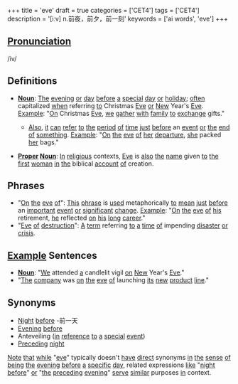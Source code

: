 +++
title = 'eve'
draft = true
categories = ['CET4']
tags = ['CET4']
description = '[iːv] n.前夜，前夕，前一刻'
keywords = ['ai words', 'eve']
+++

## [Pronunciation](/post/pronunciation/)
/iv/

## Definitions
- **[Noun](/post/noun/)**: [The](/post/the/) [evening](/post/evening/) [or](/post/or/) [day](/post/day/) [before](/post/before/) [a](/post/a/) [special](/post/special/) [day](/post/day/) [or](/post/or/) [holiday](/post/holiday/); [often](/post/often/) capitalized [when](/post/when/) referring [to](/post/to/) Christmas [Eve](/post/eve/) [or](/post/or/) [New](/post/new/) Year's [Eve](/post/eve/). [Example](/post/example/): "[On](/post/on/) Christmas [Eve](/post/eve/), [we](/post/we/) [gather](/post/gather/) [with](/post/with/) [family](/post/family/) [to](/post/to/) [exchange](/post/exchange/) gifts."
  - [Also](/post/also/), [it](/post/it/) [can](/post/can/) [refer](/post/refer/) [to](/post/to/) [the](/post/the/) [period](/post/period/) [of](/post/of/) [time](/post/time/) [just](/post/just/) [before](/post/before/) an [event](/post/event/) [or](/post/or/) [the](/post/the/) [end](/post/end/) [of](/post/of/) [something](/post/something/). [Example](/post/example/): "[On](/post/on/) [the](/post/the/) [eve](/post/eve/) [of](/post/of/) [her](/post/her/) [departure](/post/departure/), [she](/post/she/) packed [her](/post/her/) bags."

- **[Proper](/post/proper/) [Noun](/post/noun/)**: [In](/post/in/) [religious](/post/religious/) contexts, [Eve](/post/eve/) is [also](/post/also/) [the](/post/the/) [name](/post/name/) given [to](/post/to/) [the](/post/the/) [first](/post/first/) [woman](/post/woman/) [in](/post/in/) [the](/post/the/) biblical [account](/post/account/) [of](/post/of/) creation.

## Phrases
- "[On](/post/on/) [the](/post/the/) [eve](/post/eve/) [of](/post/of/)": [This](/post/this/) [phrase](/post/phrase/) is [used](/post/used/) metaphorically [to](/post/to/) [mean](/post/mean/) [just](/post/just/) [before](/post/before/) an [important](/post/important/) [event](/post/event/) [or](/post/or/) [significant](/post/significant/) [change](/post/change/). [Example](/post/example/): "[On](/post/on/) [the](/post/the/) [eve](/post/eve/) [of](/post/of/) [his](/post/his/) retirement, [he](/post/he/) reflected [on](/post/on/) [his](/post/his/) [long](/post/long/) [career](/post/career/)."
- "[Eve](/post/eve/) [of](/post/of/) [destruction](/post/destruction/)": [A](/post/a/) [term](/post/term/) referring [to](/post/to/) [a](/post/a/) [time](/post/time/) [of](/post/of/) impending [disaster](/post/disaster/) [or](/post/or/) [crisis](/post/crisis/).

## [Example](/post/example/) Sentences
- **[Noun](/post/noun/)**: "[We](/post/we/) attended [a](/post/a/) candlelit vigil [on](/post/on/) [New](/post/new/) Year's [Eve](/post/eve/)."
- "[The](/post/the/) [company](/post/company/) was [on](/post/on/) [the](/post/the/) [eve](/post/eve/) [of](/post/of/) launching [its](/post/its/) [new](/post/new/) [product](/post/product/) [line](/post/line/)."

## Synonyms
- [Night](/post/night/) [before](/post/before/)
-前一天
- [Evening](/post/evening/) [before](/post/before/)
- Anteveiling ([in](/post/in/) [reference](/post/reference/) [to](/post/to/) [a](/post/a/) [special](/post/special/) [event](/post/event/))
- [Preceding](/post/preceding/) [night](/post/night/)

[Note](/post/note/) [that](/post/that/) [while](/post/while/) "[eve](/post/eve/)" typically doesn't [have](/post/have/) [direct](/post/direct/) synonyms [in](/post/in/) [the](/post/the/) [sense](/post/sense/) [of](/post/of/) [being](/post/being/) [the](/post/the/) [evening](/post/evening/) [before](/post/before/) [a](/post/a/) [specific](/post/specific/) [day](/post/day/), related expressions [like](/post/like/) "[night](/post/night/) [before](/post/before/)" [or](/post/or/) "[the](/post/the/) [preceding](/post/preceding/) [evening](/post/evening/)" [serve](/post/serve/) [similar](/post/similar/) purposes [in](/post/in/) context.
